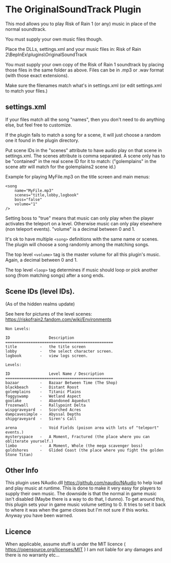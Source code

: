 # The OriginalSoundTrack Plugin

This mod allows you to play Risk of Rain 1 (or any) music in place of the normal soundtrack.

You must supply your own music files though.

Place the DLLs, settings.xml and your music files in:
Risk of Rain 2\BepInEx\plugins\OriginalSoundTrack

You must supply your own copy of the Risk of Rain 1 soundtrack by placing those files in the same folder as above.
Files can be in .mp3 or .wav format (with those exact extensions).

Make sure the filenames match what's in settings.xml (or edit settings.xml to match your files.)

## settings.xml

If your files match all the song "names", then you don't need to do anything else, but feel free to customize.

If the plugin fails to match a song for a scene, it will just choose a random one it found in the plugin directory.

Put scene IDs in the "scenes" attribute to have audio play on that scene in settings.xml.
The scenes attribute is comma separated. A scene only has to be "contained" in the real scene ID for it to match:
("golemplains" in the scene attr will match for the golemplains2 scene id.)

Example for playing MyFile.mp3 on the title screen and main menus:
```
<song
    name="MyFile.mp3"
    scenes="title,lobby,logbook"
    boss="false"
    volume="1"
/>
```

Setting boss to "true" means that music can only play when the player activates the teleport on a level.
Otherwise music can only play elsewhere (non teleport events).
"volume" is a decimal between 0 and 1.

It's ok to have multiple `<song>` definitions with the same name or scenes. The plugin will choose a song randomly
among the matching songs.

The top level `<volume>` tag is the master volume for all this plugin's music. Again, a decimal between 0 and 1.

The top level `<loop>` tag determines if music should loop or pick another song (from matching songs) after a song ends.

## Scene IDs (level IDs).

(As of the hidden realms update)

See here for pictures of the level scenes:
https://riskofrain2.fandom.com/wiki/Environments

```
Non Levels:

ID                 Description
===============================================
title          -   the title screen
lobby          -   the select character screen.
logbook        -   view logs screen.

Levels:

ID                 Level Name / Description
===============================================
bazaar         -   Bazaar Between Time (The Shop)
blackbeach     -   Distant Roost
golemplains    -   Titanic Plains
foggyswamp     -   Wetland Aspect
goolake        -   Abandoned Aqueduct
frozenwall     -   Rallypoint Delta
wispgraveyard  -   Scorched Acres
dampcavesimple -   Abyssal Depths
shipgraveyard  -   Siren's Call

arena          -   Void Fields (poison area with lots of "teleport" events.)
mysteryspace   -   A Moment, Fractured (the place where you can obliterate yourself.)
limbo          -   A Moment, Whole (the mega scavenger boss)
goldshores     -   Glided Coast (the place where you fight the golden Stone Titan)
```

## Other Info

This plugin uses NAudio.dll https://github.com/naudio/NAudio to help load and play music at runtime.
This is done to make it very easy for players to supply their own music. The downside is that the normal in game
music isn't disabled (Maybe there is a way to do that, I dunno). To get around this, this plugin sets your in game
music volume setting to 0. It tries to set it back to where it was when the game closes but I'm not sure if this works.
Anyway you have been warned.

## Licence

When applicable, assume stuff is under the MIT licence ( https://opensource.org/licenses/MIT )
I am not liable for any damages and there is no warranty etc...
